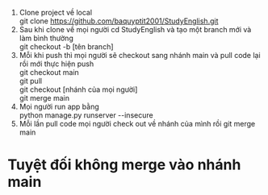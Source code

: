 1. Clone project về local <br />
git clone https://github.com/baquyptit2001/StudyEnglish.git <br />
2. Sau khi clone về mọi người cd StudyEnglish và tạo một branch mới và làm bình thường  <br />
git checkout -b [tên branch] <br />
3. Mỗi khi push thì mọi người sẽ checkout sang nhánh main và pull code lại rồi mới thực hiện push <br />
git checkout main <br />
git pull <br />
git checkout [nhánh của mọi người] <br />
git merge main <br />
4. Mọi người run app bằng <br />
python manage.py runserver --insecure<br />
5. Mỗi lần pull code mọi người check out về nhánh của mình rồi git merge main

# Tuyệt đối không merge vào nhánh main #
